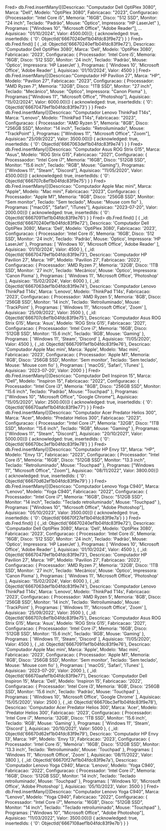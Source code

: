Fred> db.Fred.insertMany([{Descricao: "Computador Dell OptiPlex 3080", Marca: "Dell", Modelo: "OptiPlex 3080", Fabricacao: "2023", Configuracao: {Processador: "Intel Core i5", Memoria: "16GB", Disco: "512 SSD", Monitor: "24 inch", Teclado: "Padrão", Mouse: "Óptico", Impressora: "HP LaserJet" }, Programas: ["Windows 10", "Microsoft Office", "Adobe Reader"],
...  Aquisicao: "01/10/2024", Valor: 4500.00}]);
{
  acknowledged: true,
  insertedIds: { '0': ObjectId('66670240ef1b04fdc83f9e72') }
}
Fred> db.Fred.find()
[
  {
    _id: ObjectId('66670240ef1b04fdc83f9e72'),
    Descricao: 'Computador Dell OptiPlex 3080',
    Marca: 'Dell',
    Modelo: 'OptiPlex 3080',
    Fabricacao: '2023',
    Configuracao: {
      Processador: 'Intel Core i5',
      Memoria: '16GB',
      Disco: '512 SSD',
      Monitor: '24 inch',
      Teclado: 'Padrão',
      Mouse: 'Óptico',
      Impressora: 'HP LaserJet'
    },
    Programas: [ 'Windows 10', 'Microsoft Office', 'Adobe Reader' ],
    Aquisicao: '01/10/2024',
    Valor: 4500
  }
]
Fred> db.Fred.insertMany([{Descricao:"Computador HP Pavilion 27", Marca: "HP", Modelo: "Pavilion 27", Fabricacao: "2023", Configuracao: { Processador: "AMD Ryzen 7", Memoria: "32GB", Disco: "1TB SSD", Monitor: "27 inch", Teclado: "Mecânico", Mouse: "Óptico", Impressora: "Canon Pixma" }, Programas:["Windows 11", "Microsoft Office", "Photoshop"], Aquisicao: "15/02/2024", Valor: 6000.00}])
{
  acknowledged: true,
  insertedIds: { '0': ObjectId('66670479ef1b04fdc83f9e73') }
}
Fred> db.Fred.insertMany([{Descricao: "Computador Lenovo ThinkPad T14s", Marca: "Lenovo",  Modelo: "ThinkPad T14s", Fabricacao: "2023", Configuracao: {  Processador: "AMD Ryzen 5", Memoria: "8GB",  Disco: "256GB SSD", Monitor: "14 inch", Teclado: "Retroiluminado",  Mouse: "TrackPoint" }, Programas: ["Windows 11", "Microsoft Office", "Zoom"], Aquisicao:"25/09/2022", Valor: 3500.00}])
{
  acknowledged: true,
  insertedIds: { '0': ObjectId('6667063def1b04fdc83f9e74') }
}
Fred> db.Fred.insertMany([{Descricao: "Computador Asus ROG Strix G15", Marca: "Asus", Modelo: "ROG Strix G15",  Fabricacao: "2021", Configuracao: { Processaodor: "Intel Core i7", Memoria: "16GB",  Disco: "512GB SSD", Monitor: "15.6 inch", Teclado: "RGB",  Mouse: "Gaming"}, Programas: ["Windows 11", "Steam", "Discord"],  Aquisicao: "11/05/2020", Valor: 4500.00}])
{
  acknowledged: true,
  insertedIds: { '0': ObjectId('666707c8ef1b04fdc83f9e75') }
}
Fred> db.Fred.insertMany([{Descricao: "Computador Apple Mac mini", Marca: "Apple",  Modelo: "Mac mini", Fabricacao: "2023", Configuracao: { Processador: "Apple M1", Memoria: "8GB",  Disco: "256GB SSD", Monitor: "Sem monitor", Teclado: "Sem teclado",  Mouse: "Mouse com fio" },  Programas: ["macOS", "Safari", "iTunes"],  Aquisicao: "2023-07-20",   Valor: 2000.00}])
{
  acknowledged: true,
  insertedIds: { '0': ObjectId('66670911ef1b04fdc83f9e76') }
}
Fred> db.Fred.find()
[
  {
    _id: ObjectId('66670240ef1b04fdc83f9e72'),
    Descricao: 'Computador Dell OptiPlex 3080',
    Marca: 'Dell',
    Modelo: 'OptiPlex 3080',
    Fabricacao: '2023',
    Configuracao: {
      Processador: 'Intel Core i5',
      Memoria: '16GB',
      Disco: '512 SSD',
      Monitor: '24 inch',
      Teclado: 'Padrão',
      Mouse: 'Óptico',
      Impressora: 'HP LaserJet'
    },
    Programas: [ 'Windows 10', 'Microsoft Office', 'Adobe Reader' ],
    Aquisicao: '01/10/2024',
    Valor: 4500
  },
  {
    _id: ObjectId('66670479ef1b04fdc83f9e73'),
    Descricao: 'Computador HP Pavilion 27',
    Marca: 'HP',
    Modelo: 'Pavilion 27',
    Fabricacao: '2023',
    Configuracao: {
      Processador: 'AMD Ryzen 7',
      Memoria: '32GB',
      Disco: '1TB SSD',
      Monitor: '27 inch',
      Teclado: 'Mecânico',
      Mouse: 'Óptico',
      Impressora: 'Canon Pixma'
    },
    Programas: [ 'Windows 11', 'Microsoft Office', 'Photoshop' ],
    Aquisicao: '15/02/2024',
    Valor: 6000
  },
  {
    _id: ObjectId('6667063def1b04fdc83f9e74'),
    Descricao: 'Computador Lenovo ThinkPad T14s',
    Marca: 'Lenovo',
    Modelo: 'ThinkPad T14s',
    Fabricacao: '2023',
    Configuracao: {
      Processador: 'AMD Ryzen 5',
      Memoria: '8GB',
      Disco: '256GB SSD',
      Monitor: '14 inch',
      Teclado: 'Retroiluminado',
      Mouse: 'TrackPoint'
    },
    Programas: [ 'Windows 11', 'Microsoft Office', 'Zoom' ],
    Aquisicao: '25/09/2022',
    Valor: 3500
  },
  {
    _id: ObjectId('666707c8ef1b04fdc83f9e75'),
    Descricao: 'Computador Asus ROG Strix G15',
    Marca: 'Asus',
    Modelo: 'ROG Strix G15',
    Fabricacao: '2021',
    Configuracao: {
      Processaodor: 'Intel Core i7',
      Memoria: '16GB',
      Disco: '512GB SSD',
      Monitor: '15.6 inch',
      Teclado: 'RGB',
      Mouse: 'Gaming'
    },
    Programas: [ 'Windows 11', 'Steam', 'Discord' ],
    Aquisicao: '11/05/2020',
    Valor: 4500
  },
  {
    _id: ObjectId('66670911ef1b04fdc83f9e76'),
    Descricao: 'Computador Apple Mac mini',
    Marca: 'Apple',
    Modelo: 'Mac mini',
    Fabricacao: '2023',
    Configuracao: {
      Processador: 'Apple M1',
      Memoria: '8GB',
      Disco: '256GB SSD',
      Monitor: 'Sem monitor',
      Teclado: 'Sem teclado',
      Mouse: 'Mouse com fio'
    },
    Programas: [ 'macOS', 'Safari', 'iTunes' ],
    Aquisicao: '2023-07-20',
    Valor: 2000
  }
]
Fred> db.Fred.insertMany([{Descricao: "Computador Dell Inspiron 15", Marca: "Dell",  Modelo: "Inspiron 15", Fabricacao: "2022",  Configuracao: { Processador: "Intel Core i3", Memoria: "8GB",  Disco: "256GB SSD", Monitor: "15.6 inch",  Teclado: "Padrão", Mouse: "Touchpad" }, Programas: ["Windows 10", "Microsoft Office", "Google Chrome"], Aquisicao: "15/05/2020", Valor: 2500.00}])
{
  acknowledged: true,
  insertedIds: { '0': ObjectId('66670aafef1b04fdc83f9e77') }
}
Fred> db.Fred.insertMany([{Descricao: "Computador Acer Predator Helios 300",   Marca: "Acer", Modelo: "Predator Helios 300",  Fabricacao: "2023", Configuracao: { Processador: "Intel Core i7",   Memoria: "32GB", Disco: "1TB SSD", Monitor: "15.6 inch", Teclado: "RGB", Mouse: "Gaming" },  Programas: ["Windows 11", "Steam", "Discord"], Aquisicao: "20/10/2021", Valor: 5000.00}])
{
  acknowledged: true,
  insertedIds: { '0': ObjectId('66670bc3ef1b04fdc83f9e78') }
}
Fred> db.Fred.insertMany([{Descricao:  "Computador HP Envy 13",  Marca: "HP", Modelo: "Envy 13",  Fabricacao: "2023", Configuracao: { Processador: "Intel Core i5", Memória: "16GB", Disco: "512GB SSD", Monitor: "13.3 inch", Teclado: "Retroiluminado",  Mouse: "Touchpad" }, Programas: ["Windows 11", "Microsoft Office", "Zoom"], Aquisicao: "08/11/2022", Valor: 3800.00}])
{
  acknowledged: true,
  insertedIds: { '0': ObjectId('66670d62ef1b04fdc83f9e79') }
}
Fred> db.Fred.insertMany([{Descricao: "Computador Lenovo Yoga C940", Marca: "Lenovo", Modelo: "Yoga C940",  Fabricacao: "2022", Configuracao: { Processador: "Intel Core i7", Memoria: "16GB",  Disco: "512GB SSD", Monitor: "14 inch", Teclado: "Teclado retroiluminado",   Mouse: "Touchpad" }, Programas: ["Windows 10", "Microsoft Office", "Adobe Photoshop"], Aquisicao: "05/10/2023",  Valor: 3500.00}])
{
  acknowledged: true,
  insertedIds: { '0': ObjectId('66670f27ef1b04fdc83f9e7a') }
}
Fred> db.Fred.find()
[
  {
    _id: ObjectId('66670240ef1b04fdc83f9e72'),
    Descricao: 'Computador Dell OptiPlex 3080',
    Marca: 'Dell',
    Modelo: 'OptiPlex 3080',
    Fabricacao: '2023',
    Configuracao: {
      Processador: 'Intel Core i5',
      Memoria: '16GB',
      Disco: '512 SSD',
      Monitor: '24 inch',
      Teclado: 'Padrão',
      Mouse: 'Óptico',
      Impressora: 'HP LaserJet'
    },
    Programas: [ 'Windows 10', 'Microsoft Office', 'Adobe Reader' ],
    Aquisicao: '01/10/2024',
    Valor: 4500
  },
  {
    _id: ObjectId('66670479ef1b04fdc83f9e73'),
    Descricao: 'Computador HP Pavilion 27',
    Marca: 'HP',
    Modelo: 'Pavilion 27',
    Fabricacao: '2023',
    Configuracao: {
      Processador: 'AMD Ryzen 7',
      Memoria: '32GB',
      Disco: '1TB SSD',
      Monitor: '27 inch',
      Teclado: 'Mecânico',
      Mouse: 'Óptico',
      Impressora: 'Canon Pixma'
    },
    Programas: [ 'Windows 11', 'Microsoft Office', 'Photoshop' ],
    Aquisicao: '15/02/2024',
    Valor: 6000
  },
  {
    _id: ObjectId('6667063def1b04fdc83f9e74'),
    Descricao: 'Computador Lenovo ThinkPad T14s',
    Marca: 'Lenovo',
    Modelo: 'ThinkPad T14s',
    Fabricacao: '2023',
    Configuracao: {
      Processador: 'AMD Ryzen 5',
      Memoria: '8GB',
      Disco: '256GB SSD',
      Monitor: '14 inch',
      Teclado: 'Retroiluminado',
      Mouse: 'TrackPoint'
    },
    Programas: [ 'Windows 11', 'Microsoft Office', 'Zoom' ],
    Aquisicao: '25/09/2022',
    Valor: 3500
  },
  {
    _id: ObjectId('666707c8ef1b04fdc83f9e75'),
    Descricao: 'Computador Asus ROG Strix G15',
    Marca: 'Asus',
    Modelo: 'ROG Strix G15',
    Fabricacao: '2021',
    Configuracao: {
      Processaodor: 'Intel Core i7',
      Memoria: '16GB',
      Disco: '512GB SSD',
      Monitor: '15.6 inch',
      Teclado: 'RGB',
      Mouse: 'Gaming'
    },
    Programas: [ 'Windows 11', 'Steam', 'Discord' ],
    Aquisicao: '11/05/2020',
    Valor: 4500
  },
  {
    _id: ObjectId('66670911ef1b04fdc83f9e76'),
    Descricao: 'Computador Apple Mac mini',
    Marca: 'Apple',
    Modelo: 'Mac mini',
    Fabricacao: '2023',
    Configuracao: {
      Processador: 'Apple M1',
      Memoria: '8GB',
      Disco: '256GB SSD',
      Monitor: 'Sem monitor',
      Teclado: 'Sem teclado',
      Mouse: 'Mouse com fio'
    },
    Programas: [ 'macOS', 'Safari', 'iTunes' ],
    Aquisicao: '2023-07-20',
    Valor: 2000
  },
  {
    _id: ObjectId('66670aafef1b04fdc83f9e77'),
    Descricao: 'Computador Dell Inspiron 15',
    Marca: 'Dell',
    Modelo: 'Inspiron 15',
    Fabricacao: '2022',
    Configuracao: {
      Processador: 'Intel Core i3',
      Memoria: '8GB',
      Disco: '256GB SSD',
      Monitor: '15.6 inch',
      Teclado: 'Padrão',
      Mouse: 'Touchpad'
    },
    Programas: [ 'Windows 10', 'Microsoft Office', 'Google Chrome' ],
    Aquisicao: '15/05/2020',
    Valor: 2500
  },
  {
    _id: ObjectId('66670bc3ef1b04fdc83f9e78'),
    Descricao: 'Computador Acer Predator Helios 300',
    Marca: 'Acer',
    Modelo: 'Predator Helios 300',
    Fabricacao: '2023',
    Configuracao: {
      Processador: 'Intel Core i7',
      Memoria: '32GB',
      Disco: '1TB SSD',
      Monitor: '15.6 inch',
      Teclado: 'RGB',
      Mouse: 'Gaming'
    },
    Programas: [ 'Windows 11', 'Steam', 'Discord' ],
    Aquisicao: '20/10/2021',
    Valor: 5000
  },
  {
    _id: ObjectId('66670d62ef1b04fdc83f9e79'),
    Descricao: 'Computador HP Envy 13',
    Marca: 'HP',
    Modelo: 'Envy 13',
    Fabricacao: '2023',
    Configuracao: {
      Processador: 'Intel Core i5',
      'Memória': '16GB',
      Disco: '512GB SSD',
      Monitor: '13.3 inch',
      Teclado: 'Retroiluminado',
      Mouse: 'Touchpad'
    },
    Programas: [ 'Windows 11', 'Microsoft Office', 'Zoom' ],
    Aquisicao: '08/11/2022',
    Valor: 3800
  },
  {
    _id: ObjectId('66670f27ef1b04fdc83f9e7a'),
    Descricao: 'Computador Lenovo Yoga C940',
    Marca: 'Lenovo',
    Modelo: 'Yoga C940',
    Fabricacao: '2022',
    Configuracao: {
      Processador: 'Intel Core i7',
      Memoria: '16GB',
      Disco: '512GB SSD',
      Monitor: '14 inch',
      Teclado: 'Teclado retroiluminado',
      Mouse: 'Touchpad'
    },
    Programas: [ 'Windows 10', 'Microsoft Office', 'Adobe Photoshop' ],
    Aquisicao: '05/10/2023',
    Valor: 3500
  }
]
Fred> db.Fred.insertMany([{Descricao: "Computador Lenovo Yoga C940", Marca: "Lenovo", Modelo: "Yoga C940", Fabricacao: "2022",  Configuracao: { Processador: "Intel Core i7", Memoria: "16GB",  Disco: "512GB SSD", Monitor: "14 inch", Teclado: "Teclado retroiluminado", Mouse: "Touchpad" },  Programas: ["Windows 10", "Microsoft Office", "Adobe Photoshop"], Aquisicao: "11/03/2022",   Valor: 3500.00}])
{
  acknowledged: true,
  insertedIds: { '0': ObjectId('6667108aef1b04fdc83f9e7b') }
}
